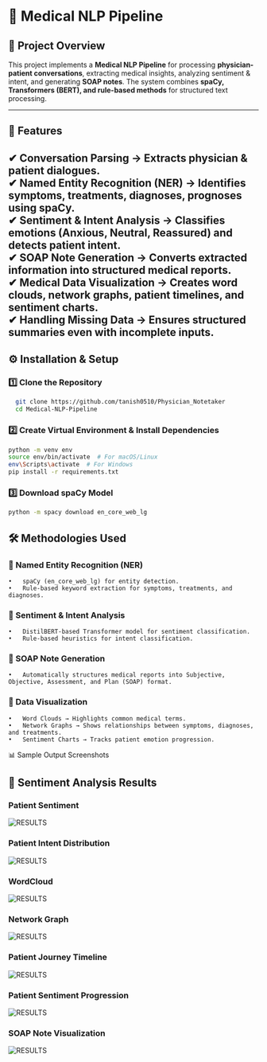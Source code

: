 # 🏥 Medical NLP Pipeline  

## 📌 Project Overview  
This project implements a **Medical NLP Pipeline** for processing **physician-patient conversations**, extracting medical insights, analyzing sentiment & intent, and generating **SOAP notes**. The system combines **spaCy, Transformers (BERT), and rule-based methods** for structured text processing.  

---

## 🚀 Features  
✔ **Conversation Parsing** → Extracts physician & patient dialogues.  
✔ **Named Entity Recognition (NER)** → Identifies **symptoms, treatments, diagnoses, prognoses** using spaCy.  
✔ **Sentiment & Intent Analysis** → Classifies **emotions (Anxious, Neutral, Reassured)** and detects **patient intent**.  
✔ **SOAP Note Generation** → Converts extracted information into **structured medical reports**.  
✔ **Medical Data Visualization** → Creates **word clouds, network graphs, patient timelines, and sentiment charts**.  
✔ **Handling Missing Data** → Ensures **structured summaries** even with incomplete inputs.  
---
## ⚙️ Installation & Setup  
### **1️⃣ Clone the Repository**  
```bash
  git clone https://github.com/tanish0510/Physician_Notetaker
  cd Medical-NLP-Pipeline
```

### **2️⃣ Create Virtual Environment & Install Dependencies**
```bash
python -m venv env  
source env/bin/activate  # For macOS/Linux  
env\Scripts\activate  # For Windows  
pip install -r requirements.txt
```

### **3️⃣ Download spaCy Model**
```bash
python -m spacy download en_core_web_lg
```
## 🛠️ Methodologies Used

### 🔹 Named Entity Recognition (NER)
	•	spaCy (en_core_web_lg) for entity detection.
	•	Rule-based keyword extraction for symptoms, treatments, and diagnoses.

### 🔹 Sentiment & Intent Analysis
	•	DistilBERT-based Transformer model for sentiment classification.
	•	Rule-based heuristics for intent classification.

### 🔹 SOAP Note Generation
	•	Automatically structures medical reports into Subjective, Objective, Assessment, and Plan (SOAP) format.

### 🔹 Data Visualization
	•	Word Clouds → Highlights common medical terms.
	•	Network Graphs → Shows relationships between symptoms, diagnoses, and treatments.
	•	Sentiment Charts → Tracks patient emotion progression.
📊 Sample Output Screenshots

## 🔹 Sentiment Analysis Results
### Patient Sentiment
![RESULTS](https://github.com/tanish0510/Physician_Notetaker/blob/main/snaps/Screenshot%202025-03-11%20at%2012.06.52%E2%80%AFAM.png)

### Patient Intent Distribution
![RESULTS](https://github.com/tanish0510/Physician_Notetaker/blob/main/snaps/Screenshot%202025-03-11%20at%2012.06.57%E2%80%AFAM.png])

### WordCloud
![RESULTS](https://github.com/tanish0510/Physician_Notetaker/blob/main/snaps/Screenshot%202025-03-11%20at%2012.07.49%E2%80%AFAM.png)

### Network Graph
![RESULTS](https://github.com/tanish0510/Physician_Notetaker/blob/main/snaps/Screenshot%202025-03-11%20at%2012.08.01%E2%80%AFAM.png)

### Patient Journey Timeline
![RESULTS](https://github.com/tanish0510/Physician_Notetaker/blob/main/snaps/Screenshot%202025-03-11%20at%2012.08.10%E2%80%AFAM.png)

### Patient Sentiment Progression
![RESULTS](https://github.com/tanish0510/Physician_Notetaker/blob/main/snaps/Screenshot%202025-03-11%20at%2012.08.29%E2%80%AFAM.png)

### SOAP Note Visualization
![RESULTS](https://github.com/tanish0510/Physician_Notetaker/blob/main/snaps/Screenshot%202025-03-11%20at%2012.08.21%E2%80%AFAM.png)
